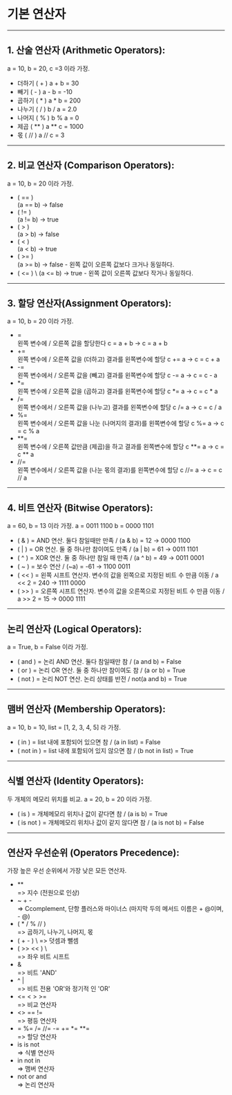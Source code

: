 # 기본 연산자 
--------------------------------------------------------

## 1. 산술 연산자 (Arithmetic Operators):
 a = 10, b = 20, c =3 이라 가정.

* 더하기  ( + )   a + b = 30 
* 빼기   ( - )   a - b = -10  
* 곱하기 ( * )   a * b = 200  
* 나누기 ( / )   b / a = 2.0  
* 나머지 ( % )   b % a = 0  
* 제곱  ( ** )   a ** c = 1000  
* 몫    ( // )   a // c = 3
--------------------------------------------------------

## 2. 비교 연산자 (Comparison Operators):
 a = 10, b = 20 이라 가정.
 
 * ( == )  \
   (a == b) → false
 * ( != )  \
   (a != b) →  true
 * ( > )   \
   (a > b) →  false
 * ( < )   \
   (a < b) →  true
 * ( >= )  \
   (a >= b) →  false  - 왼쪽 값이 오른쪽 값보다 크거나 동일하다.
 * ( <= )  \ 
   (a <= b) →  true   - 왼쪽 값이 오른쪽 값보다 작거나 동일하다.

--------------------------------------------------------

## 3. 할당 연산자(Assignment Operators):
 a = 10, b = 20 이라 가정.
 
 * =	 \
  왼쪽 변수에 / 오른쪽 값을 할당한다 c = a + b → c = a + b
 * +=	 \
  왼쪽 변수에 / 오른쪽 값을 (더하고) 결과를 왼쪽변수에 할당	c += a → c = c + a
 * -=	 \
  왼쪽 변수에서 / 오른쪽 값을 (빼고) 결과를 왼쪽변수에 할당	c -= a → c = c - a
 * *=	\
  왼쪽 변수에 / 오른쪽 값을 (곱하고) 결과를 왼쪽변수에 할당	c *= a → c = c * a
 * /=	\
  왼쪽 변수에서 / 오른쪽 값을 (나누고) 결과를 왼쪽변수에 할당	c /= a → c = c / a
 * %=	\
  왼쪽 변수에서 / 오른쪽 값을 나눈 (나머지의 결과)를 왼쪽변수에 할당	c %= a → c = c % a
 * **=	\
  왼쪽 변수에 / 오른쪽 값만큼 (제곱)을 하고 결과를 왼쪽변수에 할당	c **= a → c = c ** a
 * //=	\
  왼쪽 변수에서 / 오른쪽 값을 (나눈 몫의 결과)를 왼쪽변수에 할당	c //= a → c = c // a

--------------------------------------------------------

## 4. 비트 연산자 (Bitwise Operators):
a = 60, b = 13 이라 가정.
a = 0011 1100
b = 0000 1101

* ( & )	= AND 연산. 둘다 참일때만 만족	 / (a & b) = 12 → 0000 1100
* ( | )	= OR 연산. 둘 중 하나만 참이여도 만족 /	(a | b) = 61 → 0011 1101
* ( ^ ) = XOR 연산. 둘 중 하나만 참일 때 만족 / (a ^ b) = 49 → 0011 0001
* ( ~ ) = 보수 연산 /	(~a) = -61 → 1100 0011
* ( << ) = 왼쪽 시프트 연산자. 변수의 값을 왼쪽으로 지정된 비트 수 만큼 이동 / a << 2 = 240 → 1111 0000
* ( >> ) = 오른쪽 시프트 연산자. 변수의 값을 오른쪽으로 지정된 비트 수 만큼 이동 / a >> 2 = 15 → 0000 1111

--------------------------------------------------------

## 논리 연산자 (Logical Operators):
a = True, b = False 이라 가정.

* ( and ) 
 =	논리 AND 연산. 둘다 참일때만 참	/ (a and b) = False
* ( or ) 
  = 논리 OR 연산. 둘 중 하나만 참이여도 참  / (a or b) = True
* ( not ) 
 = 논리 NOT 연산. 논리 상태를 반전  /  not(a and b) = True

--------------------------------------------------------

## 맴버 연산자 (Membership Operators):
a = 10, b = 10, list = [1, 2, 3, 4, 5] 라 가정.

*  ( in ) 
  = list 내에 포함되어 있으면 참  / (a in list) = False
*  ( not in ) 
  = 	list 내에 포함되어 있지 않으면 참  / (b not in list) = True

--------------------------------------------------------

## 식별 연산자 (Identity Operators):
두 개체의 메모리 위치를 비교.
a = 20, b = 20 이라 가정.

*  ( is ) 
   = 개체메모리 위치나 값이 같다면 참  / (a is b) = True
*  ( is not )
   = 개체메모리 위치나 값이 같지 않다면 참  / (a is not b) = False

--------------------------------------------------------

## 연산자 우선순위 (Operators Precedence):
가장 높은 우선 순위에서 가장 낮은 모든 연산자.

*  **   \
 =>	지수 (전원으로 인상)
*  ~  +  -  \
 => Ccomplement, 단항 플러스와 마이너스 (마지막 두의 메서드 이름은 + @이며, - @)
*  ( *  /  %  // ) \
 => 	곱하기, 나누기, 나머지, 몫
*  ( +  - ) \ 
 => 덧셈과 뺄셈
* ( >>  <<  ) \  
  => 좌우 비트 시프트
*  &	  \
  => 비트 'AND' 
* ^ |   \
  => 비트 전용 'OR'와 정기적 인 'OR'
*  <=   <  >  >=  \
  => 비교 연산자
*  <>  ==  !=   \
  => 평등 연산자
*  =  %=  /=  //=  -=  +=  *=  **=   \
 => 할당 연산자
*  is  is not  \
 =>	식별 연산자
*  in  not in  \
 => 	맴버 연산자
*  not or and  \
 =>	논리 연산자
